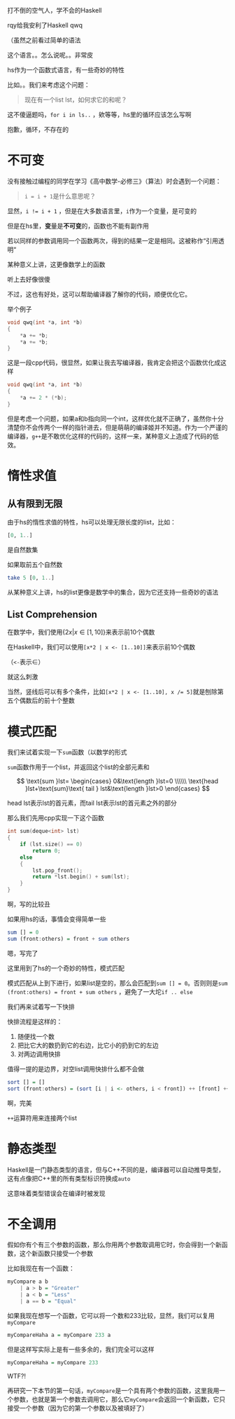
打不倒的空气人，学不会的Haskell


rqy给我安利了Haskell qwq

（虽然之前看过简单的语法

这个语言。。怎么说呢。。非常皮

hs作为一个函数式语言，有一些奇妙的特性

比如。。我们来考虑这个问题：

> 现在有一个list lst，如何求它的和呢？

这不傻逼题吗，`for i in ls..` ，欸等等，hs里的循环应该怎么写啊

抱歉，循环，不存在的

# 不可变

没有接触过编程的同学在学习《高中数学-必修三》（算法）时会遇到一个问题：

> `i = i + 1`是什么意思呢？

显然，`i != i + 1` ，但是在大多数语言里，`i`作为一个变量，是可变的

但是在hs里，**变**量是**不可变**的，函数也不能有副作用

若以同样的参数调用同一个函数两次，得到的结果一定是相同。这被称作“引用透明“

某种意义上讲，这更像数学上的函数

听上去好像很傻

不过，这也有好处，这可以帮助编译器了解你的代码，顺便优化它。

举个例子

``` cpp
void qwq(int *a, int *b)
{
    *a += *b;
    *a += *b;
}
```

这是一段cpp代码，很显然，如果让我去写编译器，我肯定会把这个函数优化成这样

``` cpp
void qwq(int *a, int *b)
{
    *a += 2 * (*b);
}
```

但是考虑一个问题，如果a和b指向同一个int，这样优化就不正确了，虽然你十分清楚你不会传两个一样的指针进去，但是萌萌的编译姬并不知道。作为一个严谨的编译器，`g++`是不敢优化这样的代码的，这样一来，某种意义上造成了代码的低效。

# 惰性求值

## 从有限到无限

由于hs的惰性求值的特性，hs可以处理无限长度的list，比如：

``` haskell
[0, 1..]
```

是自然数集

如果取前五个自然数

``` haskell
take 5 [0, 1..]
```

从某种意义上讲，hs的list更像是数学中的集合，因为它还支持一些奇妙的语法

## List Comprehension

在数学中，我们使用$\{2x|x\in[1,10]\}$来表示前10个偶数

在Haskell中，我们可以使用`[x*2 | x <- [1..10]]`来表示前10个偶数

（`<-`表示$\in$）

就这么刺激

当然，竖线后可以有多个条件，比如`[x*2 | x <- [1..10], x /= 5]`就是刨除第五个偶数后的前十个整数

# 模式匹配

我们来试着实现一下`sum`函数（以数学的形式

`sum`函数作用于一个list，并返回这个list的全部元素和

$$
\text{sum }lst=
\begin{cases}
0&\text{length }lst=0 \\\\\\
\text{head }lst+\text{sum}\text{ tail } lst&\text{length }lst>0
\end{cases}
$$

head lst表示lst的首元素，而tail lst表示lst的首元素之外的部分

那么我们先用cpp实现一下这个函数

``` cpp
int sum(deque<int> lst)
{
    if (lst.size() == 0)
        return 0;
    else
    {
        lst.pop_front();
        return *lst.begin() + sum(lst);
    }
}
```

啊，写的比较丑

如果用hs的话，事情会变得简单一些

``` haskell
sum [] = 0
sum (front:others) = front + sum others
```

嗯，写完了

这里用到了hs的一个奇妙的特性，模式匹配

模式匹配从上到下进行，如果list是空的，那么会匹配到`sum [] = 0`。否则则是`sum (front:others) = front + sum others` ，避免了一大坨`if .. else`

我们再来试着写一下快排

快排流程是这样的：

1. 随便找一个数
2. 把比它大的数扔到它的右边，比它小的扔到它的左边
3. 对两边调用快排

值得一提的是边界，对空list调用快排什么都不会做

``` hs
sort [] = []
sort (front:others) = (sort [i | i <- others, i < front]) ++ [front] ++ sort([i | i <- others, i >= front])
```

啊，完美

`++`运算符用来连接两个list

# 静态类型

Haskell是一门静态类型的语言，但与C++不同的是，编译器可以自动推导类型，这有点像把C++里的所有类型标识符换成`auto`

这意味着类型错误会在编译时被发现

# 不全调用

假如你有个有三个参数的函数，那么你用两个参数取调用它时，你会得到一个新函数，这个新函数只接受一个参数

比如我现在有一个函数：

``` haskell
myCompare a b
	| a > b = "Greater"
	| a < b = "Less"
	| a == b = "Equal"
```

如果我现在想写一个函数，它可以将一个数和233比较，显然，我们可以复用`myCompare`

``` haskell
myCompareHaha a = myCompare 233 a
```

但是这样写实际上是有一些多余的，我们完全可以这样

``` haskell
myCompareHaha = myCompare 233
```

WTF?!

再研究一下本节的第一句话，`myCompare`是一个具有两个参数的函数，这里我用一个参数，也就是第一个参数去调用它，那么它`myCompare`会返回一个新函数，它只接受一个参数（因为它的第一个参数以及被填好了）